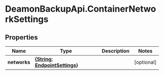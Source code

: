 # DeamonBackupApi.ContainerNetworkSettings

## Properties
Name | Type | Description | Notes
------------ | ------------- | ------------- | -------------
**networks** | [**{String: EndpointSettings}**](EndpointSettings.md) |  | [optional] 


